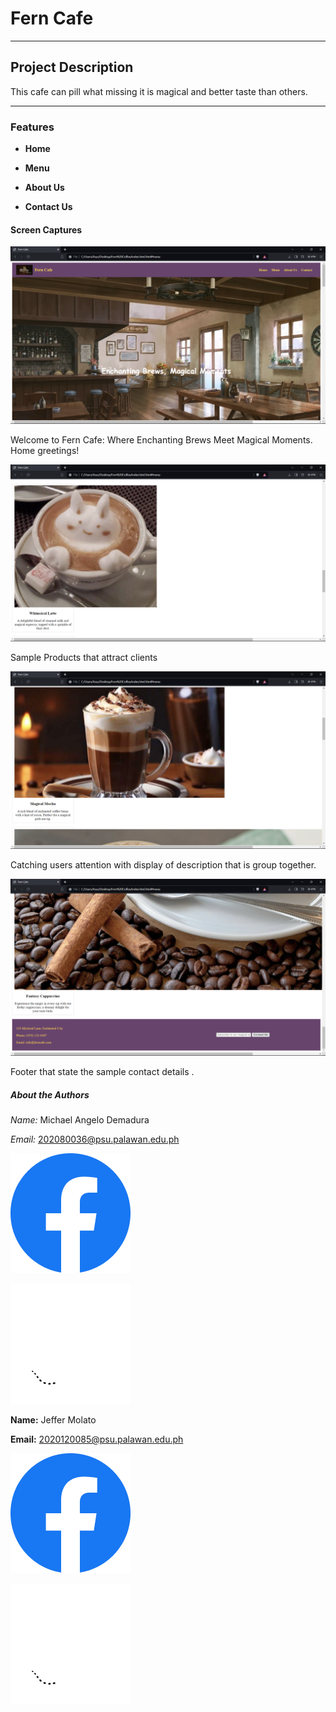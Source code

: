 # Fern Cafe
***
## Project Description
This cafe can pill what missing it is magical and better taste than others.
***


### **Features**

- **Home** 

- **Menu** 

- **About Us**

- **Contact Us**


#### **Screen Captures**



![Traven](images/Home.png)


Welcome to Fern Cafe: Where Enchanting Brews Meet Magical Moments. Home greetings!

![Whimsical-Latte](images/Product1.png)

Sample Products that attract clients

![Magical-Mocha](images/Product2.png)


Catching users attention with display of description that is group together.

![Footer](images/footer.png)

Footer that state the sample contact details .


##### **About the Authors**

*Name:* Michael Angelo Demadura

*Email:* 202080036@psu.palawan.edu.ph



[![Image 4](images/fblog.png)](https://web.facebook.com/michaelangelo.demadura.7)

[![Image 4](images/git-log.png)](https://github.com/gelobe391)



**Name:** Jeffer Molato

**Email:** 2020120085@psu.palawan.edu.ph

[![Image 4](images/fblog.png)](https://web.facebook.com/jeffzoya)

[![Image 4](images/git-log.png)](https://github.com/Xcaliburr-AT)








